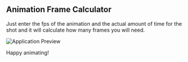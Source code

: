 ## Animation Frame Calculator
Just enter the fps of the animation and the actual amount of time for the shot and it will calculate how many frames you will need.

![Application Preview](https://i.imgur.com/UDGFRYR.png)

Happy animating!
